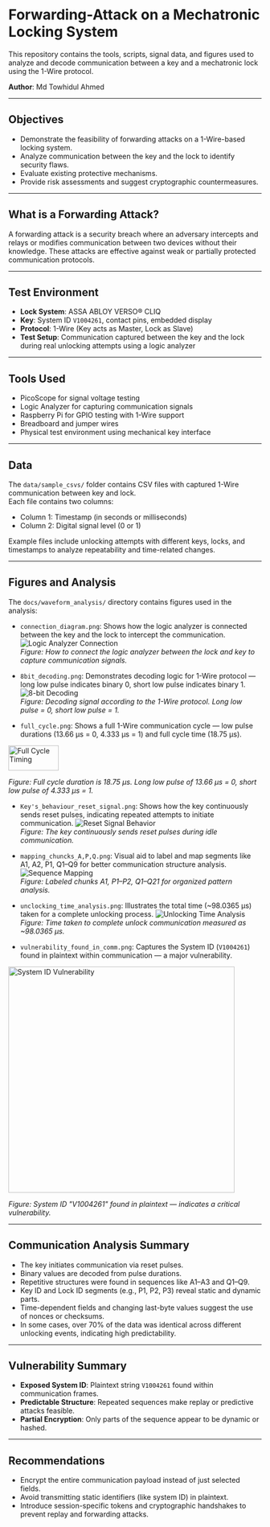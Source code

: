 # Forwarding-Attack on a Mechatronic Locking System

This repository contains the tools, scripts, signal data, and figures used to analyze and decode communication between a key and a mechatronic lock using the 1-Wire protocol.

**Author**: Md Towhidul Ahmed  

---

## Objectives

- Demonstrate the feasibility of forwarding attacks on a 1-Wire-based locking system.
- Analyze communication between the key and the lock to identify security flaws.
- Evaluate existing protective mechanisms.
- Provide risk assessments and suggest cryptographic countermeasures.

---

## What is a Forwarding Attack?

A forwarding attack is a security breach where an adversary intercepts and relays or modifies communication between two devices without their knowledge. These attacks are effective against weak or partially protected communication protocols.

---

## Test Environment

- **Lock System**: ASSA ABLOY VERSO® CLIQ
- **Key**: System ID `V1004261`, contact pins, embedded display
- **Protocol**: 1-Wire (Key acts as Master, Lock as Slave)
- **Test Setup**: Communication captured between the key and the lock during real unlocking attempts using a logic analyzer

---

## Tools Used

- PicoScope for signal voltage testing
- Logic Analyzer for capturing communication signals
- Raspberry Pi for GPIO testing with 1-Wire support
- Breadboard and jumper wires
- Physical test environment using mechanical key interface

---

## Data

The `data/sample_csvs/` folder contains CSV files with captured 1-Wire communication between key and lock.  
Each file contains two columns:

- Column 1: Timestamp (in seconds or milliseconds)
- Column 2: Digital signal level (0 or 1)

Example files include unlocking attempts with different keys, locks, and timestamps to analyze repeatability and time-related changes.

---

## Figures and Analysis

The `docs/waveform_analysis/` directory contains figures used in the analysis:

- `connection_diagram.png`: Shows how the logic analyzer is connected between the key and the lock to intercept the communication.
![Logic Analyzer Connection](docs/diagram/connection_diagram.png)  
*Figure: How to connect the logic analyzer between the lock and key to capture communication signals.*

- `8bit_decoding.png`: Demonstrates decoding logic for 1-Wire protocol — long low pulse indicates binary 0, short low pulse indicates binary 1.
![8-bit Decoding](docs/waveform_analysis/8bit_decoding.png)  
*Figure: Decoding signal according to the 1-Wire protocol. Long low pulse = 0, short low pulse = 1.*

- `full_cycle.png`: Shows a full 1-Wire communication cycle — low pulse durations (13.66 µs = 0, 4.333 µs = 1) and full cycle time (18.75 µs).
<img src="docs/waveform_analysis/full_cycle_decoding.png" alt="Full Cycle Timing" style="height: 50; width: 100;"/>
<p><em>Figure: Full cycle duration is 18.75 µs. Long low pulse of 13.66 µs = 0, short low pulse of 4.333 µs = 1.</em></p>

- `Key's_behaviour_reset_signal.png`: Shows how the key continuously sends reset pulses, indicating repeated attempts to initiate communication.
![Reset Signal Behavior](docs/waveform_analysis/Key's_behaviour_reset_signal.png)  
*Figure: The key continuously sends reset pulses during idle communication.*

- `mapping_chuncks_A,P,Q.png`: Visual aid to label and map segments like A1, A2, P1, Q1–Q9 for better communication structure analysis.
![Sequence Mapping](docs/waveform_analysis/mapping_chuncks_A,P,Q.png)  
*Figure: Labeled chunks A1, P1–P2, Q1–Q21 for organized pattern analysis.*

- `unclocking_time_analysis.png`: Illustrates the total time (~98.0365 µs) taken for a complete unlocking process.
![Unlocking Time Analysis](docs/waveform_analysis/unclocking_time_analysis.png)  
*Figure: Time taken to complete unlock communication measured as ~98.0365 µs.*

- `vulnerability_found_in_comm.png`: Captures the System ID (`V1004261`) found in plaintext within communication — a major vulnerability.
<img src="docs/waveform_analysis/vulnerability_found_in_comm.jpg" alt="System ID Vulnerability" width="450"/>
<p><em>Figure: System ID "V1004261" found in plaintext — indicates a critical vulnerability.</em></p>


---

## Communication Analysis Summary

- The key initiates communication via reset pulses.
- Binary values are decoded from pulse durations.
- Repetitive structures were found in sequences like A1–A3 and Q1–Q9.
- Key ID and Lock ID segments (e.g., P1, P2, P3) reveal static and dynamic parts.
- Time-dependent fields and changing last-byte values suggest the use of nonces or checksums.
- In some cases, over 70% of the data was identical across different unlocking events, indicating high predictability.

---

## Vulnerability Summary

- **Exposed System ID**: Plaintext string `V1004261` found within communication frames.
- **Predictable Structure**: Repeated sequences make replay or predictive attacks feasible.
- **Partial Encryption**: Only parts of the sequence appear to be dynamic or hashed.

---

## Recommendations

- Encrypt the entire communication payload instead of just selected fields.
- Avoid transmitting static identifiers (like system ID) in plaintext.
- Introduce session-specific tokens and cryptographic handshakes to prevent replay and forwarding attacks.


